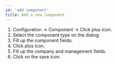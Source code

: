 ```yaml
---
id: 'add component'
title: Add a new Component
---
```


1. Configuration -> Component -> Click plus icon.
2. Select the component type on the dialog.
3. Fill up the component fields.
4. Click plus icon.
5. Fill up the company and management fields.
6. Click on the save icon.

